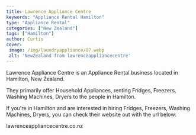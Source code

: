 ```yaml
---
title: Lawrence Appliance Centre
keywords: "Appliance Rental Hamilton"
type: "Appliance Rental"
categories: ["New Zealand"]
tags: ["Hamilton"]
author: Curtis
cover:
 image: /img/laundryappliance/87.webp
 alt: 'NewZealand from lawrenceappliancecentre'
---
```


Lawrence Appliance Centre is an Appliance Rental business located in Hamilton, New Zealand. 

They primarily offer Household Appliances, renting Fridges, Freezers, Washing Machines, Dryers to the people in Hamilton.

If you're in Hamilton and are interested in hiring Fridges, Freezers, Washing Machines, Dryers, you can check their website out with the url below: 

lawrenceappliancecentre.co.nz
